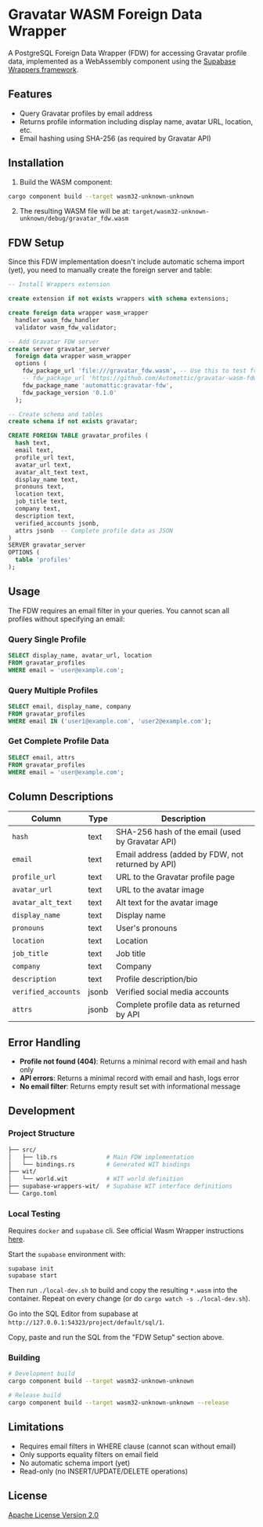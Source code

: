 # Gravatar WASM Foreign Data Wrapper

A PostgreSQL Foreign Data Wrapper (FDW) for accessing Gravatar profile data, implemented as a WebAssembly component using the [Supabase Wrappers framework](https://github.com/supabase/wrappers).

## Features

- Query Gravatar profiles by email address
- Returns profile information including display name, avatar URL, location, etc.
- Email hashing using SHA-256 (as required by Gravatar API)

## Installation

1. Build the WASM component:
```bash
cargo component build --target wasm32-unknown-unknown
```

2. The resulting WASM file will be at: `target/wasm32-unknown-unknown/debug/gravatar_fdw.wasm`

## FDW Setup

Since this FDW implementation doesn't include automatic schema import (yet), you need to manually create the foreign server and table:

```sql
-- Install Wrappers extension

create extension if not exists wrappers with schema extensions;

create foreign data wrapper wasm_wrapper
  handler wasm_fdw_handler
  validator wasm_fdw_validator;

-- Add Gravatar FDW server
create server gravatar_server
  foreign data wrapper wasm_wrapper
  options (
    fdw_package_url 'file:///gravatar_fdw.wasm', -- Use this to test from within the container
    -- fdw_package_url 'https://github.com/Automattic/gravatar-wasm-fdw/releases/download/v0.1.0/gravatar_fdw.wasm',
    fdw_package_name 'automattic:gravatar-fdw',
    fdw_package_version '0.1.0'
  );

-- Create schema and tables
create schema if not exists gravatar;

CREATE FOREIGN TABLE gravatar_profiles (
  hash text,
  email text,
  profile_url text,
  avatar_url text,
  avatar_alt_text text,
  display_name text,
  pronouns text,
  location text,
  job_title text,
  company text,
  description text,
  verified_accounts jsonb,
  attrs jsonb  -- Complete profile data as JSON
)
SERVER gravatar_server
OPTIONS (
  table 'profiles'
);

```

## Usage

The FDW requires an email filter in your queries. You cannot scan all profiles without specifying an email:

### Query Single Profile

```sql
SELECT display_name, avatar_url, location 
FROM gravatar_profiles 
WHERE email = 'user@example.com';
```

### Query Multiple Profiles

```sql
SELECT email, display_name, company
FROM gravatar_profiles 
WHERE email IN ('user1@example.com', 'user2@example.com');
```

### Get Complete Profile Data

```sql
SELECT email, attrs
FROM gravatar_profiles 
WHERE email = 'user@example.com';
```

## Column Descriptions

| Column | Type | Description |
|--------|------|-------------|
| `hash` | text | SHA-256 hash of the email (used by Gravatar API) |
| `email` | text | Email address (added by FDW, not returned by API) |
| `profile_url` | text | URL to the Gravatar profile page |
| `avatar_url` | text | URL to the avatar image |
| `avatar_alt_text` | text | Alt text for the avatar image |
| `display_name` | text | Display name |
| `pronouns` | text | User's pronouns |
| `location` | text | Location |
| `job_title` | text | Job title |
| `company` | text | Company |
| `description` | text | Profile description/bio |
| `verified_accounts` | jsonb | Verified social media accounts |
| `attrs` | jsonb | Complete profile data as returned by API |

## Error Handling

- **Profile not found (404)**: Returns a minimal record with email and hash only
- **API errors**: Returns a minimal record with email and hash, logs error
- **No email filter**: Returns empty result set with informational message

## Development

### Project Structure

```bash
├── src/
│   ├── lib.rs              # Main FDW implementation
│   └── bindings.rs         # Generated WIT bindings
├── wit/
│   └── world.wit           # WIT world definition
├── supabase-wrappers-wit/  # Supabase WIT interface definitions
└── Cargo.toml
```

### Local Testing

Requires `docker` and `supabase` cli. See official Wasm Wrapper instructions [here](https://fdw.dev/guides/wasm-advanced/#developing-locally). 

Start the `supabase` environment with:
```
supabase init
supabase start
```

Then run `./local-dev.sh` to build and copy the resulting `*.wasm` into the container. Repeat on every change (or do `cargo watch -s ./local-dev.sh`).

Go into the SQL Editor from supabase at `http://127.0.0.1:54323/project/default/sql/1`.

Copy, paste and run the SQL from the "FDW Setup" section above.


### Building

```bash
# Development build
cargo component build --target wasm32-unknown-unknown

# Release build
cargo component build --target wasm32-unknown-unknown --release
```

## Limitations

- Requires email filters in WHERE clause (cannot scan without email)
- Only supports equality filters on email field
- No automatic schema import (yet)
- Read-only (no INSERT/UPDATE/DELETE operations)

## License

[Apache License Version 2.0](./LICENSE)
